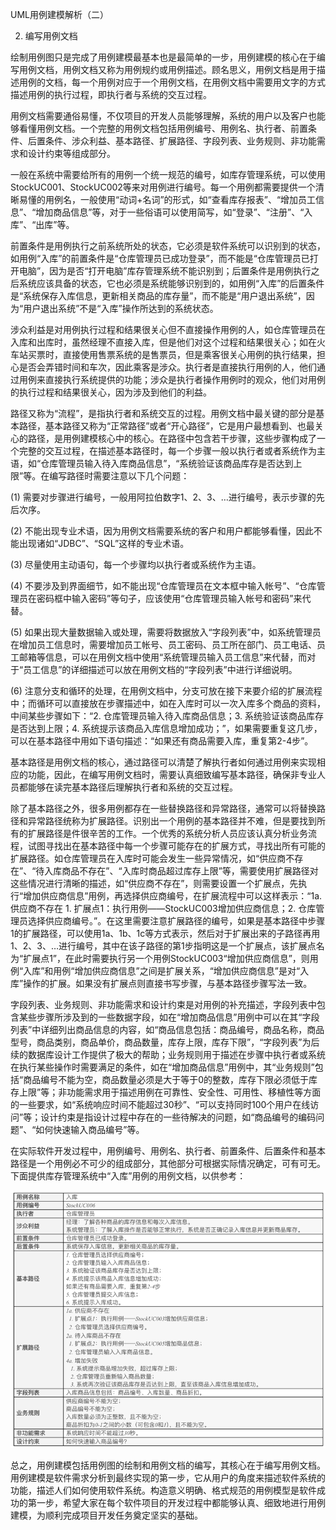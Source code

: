 UML用例建模解析（二）

2. 编写用例文档

绘制用例图只是完成了用例建模最基本也是最简单的一步，用例建模的核心在于编写用例文档，用例文档又称为用例规约或用例描述。顾名思义，用例文档是用于描述用例的文档，每一个用例对应于一个用例文档，在用例文档中需要用文字的方式描述用例的执行过程，即执行者与系统的交互过程。




用例文档需要通俗易懂，不仅项目的开发人员能够理解，系统的用户以及客户也能够看懂用例文档。一个完整的用例文档包括用例编号、用例名、执行者、前置条件、后置条件、涉众利益、基本路径、扩展路径、字段列表、业务规则、非功能需求和设计约束等组成部分。




一般在系统中需要给所有的用例一个统一规范的编号，如库存管理系统，可以使用StockUC001、StockUC002等来对用例进行编号。每一个用例都需要提供一个清晰易懂的用例名，一般使用“动词+名词”的形式，如“查看库存报表”、“增加员工信息”、“增加商品信息”等，对于一些俗语可以使用简写，如“登录”、“注册”、“入库”、“出库”等。




前置条件是用例执行之前系统所处的状态，它必须是软件系统可以识别到的状态，如用例“入库”的前置条件是“仓库管理员已成功登录”，而不能是“仓库管理员已打开电脑”，因为是否“打开电脑”库存管理系统不能识别到；后置条件是用例执行之后系统应该具备的状态，它也必须是系统能够识别到的，如用例“入库”的后置条件是“系统保存入库信息，更新相关商品的库存量”，而不能是“用户退出系统”，因为“用户退出系统”不是“入库”操作所达到的系统状态。




涉众利益是对用例执行过程和结果很关心但不直接操作用例的人，如仓库管理员在入库和出库时，虽然经理不直接入库，但是他们对这个过程和结果很关心；如在火车站买票时，直接使用售票系统的是售票员，但是乘客很关心用例的执行结果，担心是否会弄错时间和车次，因此乘客是涉众。执行者是直接执行用例的人，他们通过用例来直接执行系统提供的功能；涉众是执行者操作用例时的观众，他们对用例的执行过程和结果很关心，因为涉及到他们的利益。




路径又称为“流程”，是指执行者和系统交互的过程。用例文档中最关键的部分是基本路径，基本路径又称为“正常路径”或者“开心路径”，它是用户最想看到、也最关心的路径，是用例建模核心中的核心。在路径中包含若干步骤，这些步骤构成了一个完整的交互过程，在描述基本路径时，每一个步骤一般以执行者或者系统作为主语，如“仓库管理员输入待入库商品信息”，“系统验证该商品库存是否达到上限”等。在编写路径时需要注意以下几个问题：




(1) 需要对步骤进行编号，一般用阿拉伯数字1、2、3、…进行编号，表示步骤的先后次序。

(2) 不能出现专业术语，因为用例文档需要系统的客户和用户都能够看懂，因此不能出现诸如“JDBC”、“SQL”这样的专业术语。

(3) 尽量使用主动语句，每一个步骤均以执行者或系统作为主语。

(4) 不要涉及到界面细节，如不能出现“仓库管理员在文本框中输入帐号”、“仓库管理员在密码框中输入密码”等句子，应该使用“仓库管理员输入帐号和密码”来代替。

(5) 如果出现大量数据输入或处理，需要将数据放入“字段列表”中，如系统管理员在增加员工信息时，需要增加员工帐号、员工密码、员工所在部门、员工电话、员工邮箱等信息，可以在用例文档中使用“系统管理员输入员工信息”来代替，而对于“员工信息”的详细描述可以放在用例文档的“字段列表”中进行详细说明。

(6) 注意分支和循环的处理，在用例文档中，分支可放在接下来要介绍的扩展流程中；而循环可以直接放在步骤描述中，如在入库时可以一次入库多个商品的资料，中间某些步骤如下：“2. 仓库管理员输入待入库商品信息；3. 系统验证该商品库存是否达到上限；4. 系统提示该商品入库信息增加成功；”，如果需要重复这几步，可以在基本路径中用如下语句描述：“如果还有商品需要入库，重复第2-4步”。




基本路径是用例文档的核心，通过路径可以清楚了解执行者如何通过用例来实现相应的功能，因此，在编写用例文档时，需要认真细致编写基本路径，确保非专业人员都能够在读完基本路径后理解执行者和系统的交互过程。




除了基本路径之外，很多用例都存在一些替换路径和异常路径，通常可以将替换路径和异常路径统称为扩展路径。识别出一个用例的基本路径并不难，但是要找到所有的扩展路径是件很辛苦的工作。一个优秀的系统分析人员应该认真分析业务流程，试图寻找出在基本路径中每一个步骤可能存在的扩展方式，寻找出所有可能的扩展路径。如仓库管理员在入库时可能会发生一些异常情况，如“供应商不存在”、“待入库商品不存在”、“入库时商品超过库存上限”等，需要使用扩展路径对这些情况进行清晰的描述，如“供应商不存在”，则需要设置一个扩展点，先执行“增加供应商信息”用例，再选择供应商编号，在扩展流程中可以这样表示：“1a. 供应商不存在  1. 扩展点1：执行用例——StockUC003增加供应商信息；2. 仓库管理员选择供应商编号。”。在这里需要注意扩展路径的编号，如果是基本路径中步骤1的扩展路径，可以使用1a、1b、1c等方式表示，然后对于扩展出来的子路径再用1、2、3、…进行编号，其中在该子路径的第1步指明这是一个扩展点，该扩展点名为“扩展点1”，在此时需要执行另一个用例StockUC003“增加供应商信息”，则用例“入库”和用例“增加供应商信息”之间是扩展关系，“增加供应商信息”是对“入库”操作的扩展。如果没有扩展点则直接书写步骤，与基本路径步骤写法一致。




字段列表、业务规则、非功能需求和设计约束是对用例的补充描述，字段列表中包含某些步骤所涉及到的一些数据字段，如在“增加商品信息”用例中可以在其“字段列表”中详细列出商品信息的内容，如“商品信息包括：商品编号，商品名称，商品型号，商品类别，商品单价，商品数量，库存上限，库存下限”，“字段列表”为后续的数据库设计工作提供了极大的帮助；业务规则用于描述在步骤中执行者或系统在执行某些操作时需要满足的条件，如在“增加商品信息”用例中，其“业务规则”包括“商品编号不能为空，商品数量必须是大于等于0的整数，库存下限必须低于库存上限”等；非功能需求用于描述用例在可靠性、安全性、可用性、移植性等方面的一些要求，如“系统响应时间不能超过30秒”、“可以支持同时100个用户在线访问”等；设计约束是指设计过程中存在的一些待解决的问题，如“商品编号的编码问题”、“如何快速输入商品编号”等。




在实际软件开发过程中，用例编号、用例名、执行者、前置条件、后置条件和基本路径是一个用例必不可少的组成部分，其他部分可根据实际情况确定，可有可无。下面提供库存管理系统中“入库”用例的用例文档，以供参考：


![img-02.png](assets%2Fimg-02.png)




总之，用例建模包括用例图的绘制和用例文档的编写，其核心在于编写用例文档。用例建模是软件需求分析到最终实现的第一步，它从用户的角度来描述软件系统的功能，描述人们如何使用软件系统。构造意义明确、格式规范的用例模型是软件成功的第一步，希望大家在每个软件项目的开发过程中都能够认真、细致地进行用例建模，为顺利完成项目开发任务奠定坚实的基础。